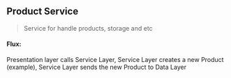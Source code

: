 ## Product Service

> Service for handle products, storage and etc

#### Flux:

Presentation layer calls Service Layer,
Service Layer creates a new Product (example),
Service Layer sends the new Product to Data Layer
